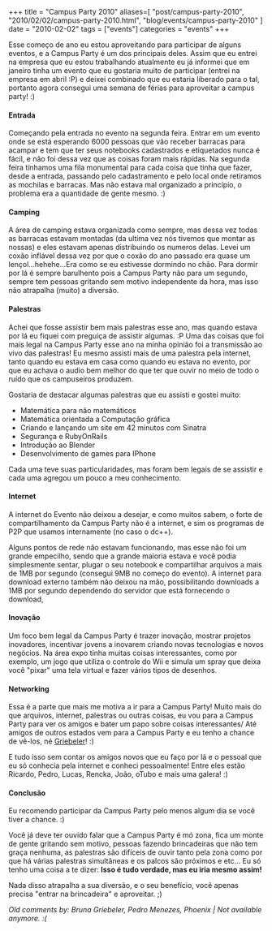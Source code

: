 +++
title = "Campus Party 2010"
aliases=[
  "post/campus-party-2010",
  "2010/02/02/campus-party-2010.html",
  "blog/events/campus-party-2010"
]
date = "2010-02-02"
tags = ["events"]
categories = "events"
+++

Esse começo de ano eu estou aproveitando para participar de alguns
eventos, e a Campus Party é um dos principais deles.  Assim que eu
entrei na empresa que eu estou trabalhando atualmente eu já informei
que em janeiro tinha um evento que eu gostaria muito de participar
(entrei na empresa em abril :P) e deixei combinado que eu estaria
liberado para o tal, portanto agora consegui uma semana de férias para
aproveitar a campus party! :)

#### Entrada ####

Começando pela entrada no evento na segunda feira. Entrar em um evento
onde se está esperando 6000 pessoas que vão receber barracas para
acampar e tem que ter seus notebooks cadastrados e etiquetados nunca é
fácil, e não foi dessa vez que as coisas foram mais rápidas.  Na
segunda feira tínhamos uma fila monumental para cada coisa que tinha
que fazer, desde a entrada, passando pelo cadastramento e pelo local
onde retiramos as mochilas e barracas.  Mas não estava mal organizado
a princípio, o problema era a quantidade de gente mesmo. :)

#### Camping ####

A área de camping estava organizada como sempre, mas dessa vez todas
as barracas estavam montadas (da ultima vez nós tivemos que montar as
nossas) e eles estavam apenas distribuindo os numeros delas.  Levei um
coxão inflável dessa vez por que o coxão do ano passado era quase um
lençol...hehehe...Era como se eu estivesse dormindo no chão.  Para
dormir por lá é sempre barulhento pois a Campus Party não para um
segundo, sempre tem pessoas gritando sem motivo independente da hora,
mas isso não atrapalha (muito) a diversão.

#### Palestras ####

Achei que fosse assistir bem mais palestras esse ano, mas quando
estava por lá eu fiquei com preguiça de assistir algumas. :P Uma das
coisas que foi mais legal na Campus Party esse ano na minha opinião
foi a transmissão ao vivo das palestras! Eu mesmo assisti mais de uma
palestra pela internet, tanto quando eu estava em casa como quando eu
estava no evento, por que eu achava o audio bem melhor do que ter que
ouvir no meio de todo o ruído que os campuseiros produzem.

Gostaria de destacar algumas palestras que eu assisti e gostei muito:

* Matemática para não matemáticos
* Matemática orientada a Computação gráfica
* Criando e lançando um site em 42 minutos com Sinatra
* Segurança e RubyOnRails
* Introdução ao Blender
* Desenvolvimento de games para IPhone

Cada uma teve suas particularidades, mas foram bem legais de se
assistir e cada uma agregou um pouco a meu conhecimento.

#### Internet ####

A internet do Evento não deixou a desejar, e como muitos sabem, o
forte de compartilhamento da Campus Party não é a internet, e sim os
programas de P2P que usamos internamente (no caso o dc++).

Alguns pontos de rede não estavam funcionando, mas esse não foi um
grande empecilho, sendo que a grande maioria estava e você podia
simplesmente sentar, plugar o seu notebook e compartilhar arquivos a
mais de 1MB por segundo (consegui 9MB no começo do evento).  A
internet para download externo também não deixou na mão,
possibilitando downloads a 1MB por segundo dependendo do servidor que
está fornecendo o download,

#### Inovação ####

Um foco bem legal da Campus Party é trazer inovação, mostrar projetos
inovadores, incentivar jovens a inovarem criando novas tecnologias e
novos negócios.  Na área expo tinha muitas coisas interessantes, como
por exemplo, um jogo que utiliza o controle do Wii e simula um spray
que deixa você "pixar" uma tela virtual e fazer vários tipos de
desenhos.

#### Networking ####

Essa é a parte que mais me motiva a ir para a Campus Party! Muito mais
do que arquivos, internet, palestras ou outras coisas, eu vou para a
Campus Party para ver os amigos e bater um papo sobre coisas
interessantes/ Até amigos de outros estados vem para a Campus Party e
eu tenho a chance de vê-los, né [Griebeler](http://griebeler.com/)! :)

E tudo isso sem contar os amigos novos que eu faço por lá e o pessoal
que eu só conhecia pela internet e conheci pessoalmente! Entre eles
estão Ricardo, Pedro, Lucas, Rencka, João, oTubo e mais uma galera! :)

#### Conclusão ####

Eu recomendo participar da Campus Party pelo menos algum dia se você
tiver a chance. :)

Você já deve ter ouvido falar que a Campus Party é mó zona, fica um
monte de gente gritando sem motivo, pessoas fazendo brincadeiras que
não tem graça nenhuma, as palestras são difíceis de ouvir tanto pela
zona como por que há várias palestras simultâneas e os palcos são
próximos e etc...  Eu só tenho uma coisa a te dizer: **Isso é tudo
verdade, mas eu iria mesmo assim!**

Nada disso atrapalha a sua diversão, e o seu benefício, você apenas
precisa "entrar na brincadeira" e aproveitar. ;)



_Old comments by: Bruna Griebeler, Pedro Menezes, Phoenix | Not available anymore. :(_
